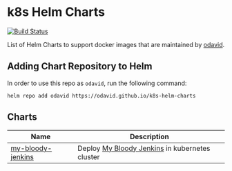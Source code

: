 # k8s Helm Charts
[![Build Status](https://travis-ci.org/odavid/k8s-helm-charts.svg?branch=master)](https://travis-ci.org/odavid/k8s-helm-charts)

List of Helm Charts to support docker images that are maintained by [odavid](https://github.com/odavid).

## Adding Chart Repository to Helm
In order to use this repo as `odavid`, run the following command:

```shell
helm repo add odavid https://odavid.github.io/k8s-helm-charts
```


## Charts

Name      | Description
----------|------------
[my-bloody-jenkins](charts/my-bloody-jenkins)| Deploy [My Bloody Jenkins](https://github.com/odavid/my-bloody-jenkins) in kubernetes cluster